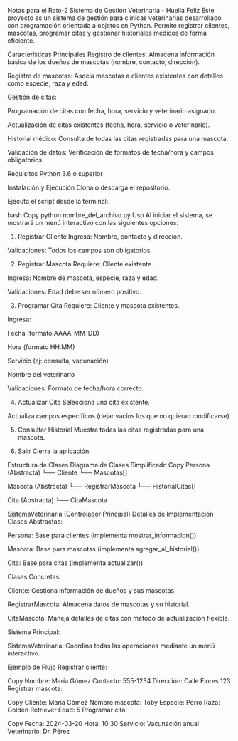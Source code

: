 Notas para el Reto-2
Sistema de Gestión Veterinaria - Huella Feliz
Este proyecto es un sistema de gestión para clínicas veterinarias desarrollado con programación orientada a objetos en Python. Permite registrar clientes, mascotas, programar citas y gestionar historiales médicos de forma eficiente.

Características Principales
Registro de clientes: Almacena información básica de los dueños de mascotas (nombre, contacto, dirección).

Registro de mascotas: Asocia mascotas a clientes existentes con detalles como especie, raza y edad.

Gestión de citas:

Programación de citas con fecha, hora, servicio y veterinario asignado.

Actualización de citas existentes (fecha, hora, servicio o veterinario).

Historial médico: Consulta de todas las citas registradas para una mascota.

Validación de datos: Verificación de formatos de fecha/hora y campos obligatorios.

Requisitos
Python 3.6 o superior

Instalación y Ejecución
Clona o descarga el repositorio.

Ejecuta el script desde la terminal:

bash
Copy
python nombre_del_archivo.py
Uso
Al iniciar el sistema, se mostrará un menú interactivo con las siguientes opciones:

1. Registrar Cliente
Ingresa: Nombre, contacto y dirección.

Validaciones: Todos los campos son obligatorios.

2. Registrar Mascota
Requiere: Cliente existente.

Ingresa: Nombre de mascota, especie, raza y edad.

Validaciones: Edad debe ser número positivo.

3. Programar Cita
Requiere: Cliente y mascota existentes.

Ingresa:

Fecha (formato AAAA-MM-DD)

Hora (formato HH:MM)

Servicio (ej: consulta, vacunación)

Nombre del veterinario

Validaciones: Formato de fecha/hora correcto.

4. Actualizar Cita
Selecciona una cita existente.

Actualiza campos específicos (dejar vacíos los que no quieran modificarse).

5. Consultar Historial
Muestra todas las citas registradas para una mascota.

6. Salir
Cierra la aplicación.

Estructura de Clases
Diagrama de Clases Simplificado
Copy
Persona (Abstracta)
└── Cliente
    └── Mascotas[]

Mascota (Abstracta)
└── RegistrarMascota
    └── HistorialCitas[]

Cita (Abstracta)
└── CitaMascota

SistemaVeterinaria (Controlador Principal)
Detalles de Implementación
Clases Abstractas:

Persona: Base para clientes (implementa mostrar_informacion())

Mascota: Base para mascotas (implementa agregar_al_historial())

Cita: Base para citas (implementa actualizar())

Clases Concretas:

Cliente: Gestiona información de dueños y sus mascotas.

RegistrarMascota: Almacena datos de mascotas y su historial.

CitaMascota: Maneja detalles de citas con método de actualización flexible.

Sistema Principal:

SistemaVeterinaria: Coordina todas las operaciones mediante un menú interactivo.

Ejemplo de Flujo
Registrar cliente:

Copy
Nombre: María Gómez
Contacto: 555-1234
Dirección: Calle Flores 123
Registrar mascota:

Copy
Cliente: María Gómez
Nombre mascota: Toby
Especie: Perro
Raza: Golden Retriever
Edad: 5
Programar cita:

Copy
Fecha: 2024-03-20
Hora: 10:30
Servicio: Vacunación anual
Veterinario: Dr. Pérez
